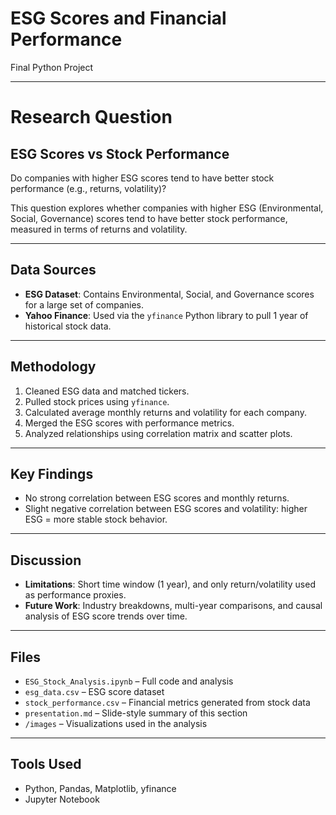 # ESG Scores and Financial Performance
Final Python Project

---

# Research Question
## ESG Scores vs Stock Performance
Do companies with higher ESG scores tend to have better stock performance (e.g., returns, volatility)?

This question explores whether companies with higher ESG (Environmental, Social, Governance) scores tend to have better stock performance, measured in terms of returns and volatility.

---

## Data Sources
- **ESG Dataset**: Contains Environmental, Social, and Governance scores for a large set of companies.
- **Yahoo Finance**: Used via the `yfinance` Python library to pull 1 year of historical stock data.

---

## Methodology
1. Cleaned ESG data and matched tickers.
2. Pulled stock prices using `yfinance`.
3. Calculated average monthly returns and volatility for each company.
4. Merged the ESG scores with performance metrics.
5. Analyzed relationships using correlation matrix and scatter plots.

---

## Key Findings
- No strong correlation between ESG scores and monthly returns.
- Slight negative correlation between ESG scores and volatility: higher ESG = more stable stock behavior.

---

## Discussion
- **Limitations**: Short time window (1 year), and only return/volatility used as performance proxies.
- **Future Work**: Industry breakdowns, multi-year comparisons, and causal analysis of ESG score trends over time.

---

## Files 
- `ESG_Stock_Analysis.ipynb` – Full code and analysis
- `esg_data.csv` – ESG score dataset
- `stock_performance.csv` – Financial metrics generated from stock data
- `presentation.md` – Slide-style summary of this section
- `/images` – Visualizations used in the analysis

---

## Tools Used
- Python, Pandas, Matplotlib, yfinance
- Jupyter Notebook
